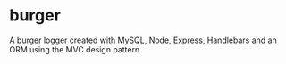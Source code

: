 # burger
A burger logger created with MySQL, Node, Express, Handlebars and an ORM using the MVC design pattern.
